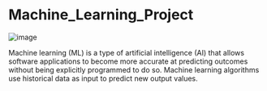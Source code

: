 # Machine_Learning_Project
![image](https://github.com/Amyydv/Machine_Learning_Projects/assets/112614485/8ce690ec-642b-436e-8262-84ea982e0822)

Machine learning (ML) is a type of artificial intelligence (AI) that allows software applications to become more accurate at predicting outcomes without being explicitly programmed to do so. Machine learning algorithms use historical data as input to predict new output values.
